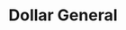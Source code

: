---
title: "Dollar General"
url: /philadelphia/dollar-general-south-23rd-street/
shop: Kramladen
---